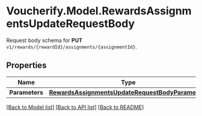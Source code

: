 # Voucherify.Model.RewardsAssignmentsUpdateRequestBody
Request body schema for **PUT** `v1/rewards/{rewardId}/assignments/{assignmentId}`.

## Properties

Name | Type | Description | Notes
------------ | ------------- | ------------- | -------------
**Parameters** | [**RewardsAssignmentsUpdateRequestBodyParameters**](RewardsAssignmentsUpdateRequestBodyParameters.md) |  | [optional] 

[[Back to Model list]](../../README.md#documentation-for-models) [[Back to API list]](../../README.md#documentation-for-api-endpoints) [[Back to README]](../../README.md)

